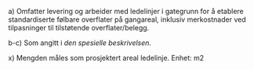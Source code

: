 a) Omfatter levering og arbeider med ledelinjer i gategrunn for å etablere standardiserte følbare overflater på gangareal, inklusiv merkostnader ved tilpasninger til tilstøtende overflater/belegg.

b-c) Som angitt i *den spesielle beskrivelsen*.

x) Mengden måles som prosjektert areal ledelinje. Enhet: m2

